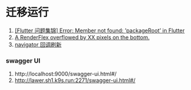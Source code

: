 # 迁移运行
1. [[Flutter 问题集锦] Error: Member not found: ’packageRoot’ in Flutter](https://juejin.cn/post/7073379313462181918)
2. [A RenderFlex overflowed by XX pixels on the bottom.](https://blog.csdn.net/u012106080/article/details/121400725)
3. [navigator 回调刷新](https://cloud.tencent.com/developer/ask/sof/392959)

### swagger UI
1. http://localhost:9000/swagger-ui.html#/
2. http://lawer.sh1.k9s.run:2271/swagger-ui.html#/